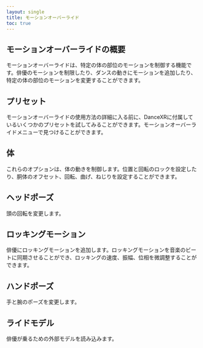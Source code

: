 ```yaml
---
layout: single
title: モーションオーバーライド
toc: true
---
```


## モーションオーバーライドの概要
モーションオーバーライドは、特定の体の部位のモーションを制御する機能です。俳優のモーションを制限したり、ダンスの動きにモーションを追加したり、特定の体の部位のモーションを変更することができます。

## プリセット
モーションオーバーライドの使用方法の詳細に入る前に、DanceXRに付属しているいくつかのプリセットを試してみることができます。モーションオーバーライドメニューで見つけることができます。

## 体
これらのオプションは、体の動きを制御します。位置と回転のロックを設定したり、胴体のオフセット、回転、曲げ、ねじりを設定することができます。

## ヘッドポーズ
頭の回転を変更します。

## ロッキングモーション
俳優にロッキングモーションを追加します。ロッキングモーションを音楽のビートに同期させることができ、ロッキングの速度、振幅、位相を微調整することができます。

## ハンドポーズ
手と腕のポーズを変更します。

## ライドモデル
俳優が乗るための外部モデルを読み込みます。